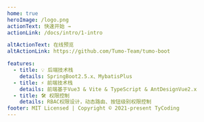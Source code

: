 ```yaml
---
home: true
heroImage: /logo.png
actionText: 快速开始 →
actionLink: /docs/intro/1-intro

altActionText: 在线预览
altActionLink: https://github.com/Tumo-Team/tumo-boot

features:
  - title: 💡 后端技术栈
    details: SpringBoot2.5.x、MybatisPlus
  - title: ⚡️ 前端技术栈
    details: 前端基于Vue3 & Vite & TypeScript & AntDesignVue2.x
  - title: 🛠️ 权限控制
    details: RBAC权限设计，动态路由、按钮级别权限控制
footer: MIT Licensed | Copyright © 2021-present TyCoding
---
```

